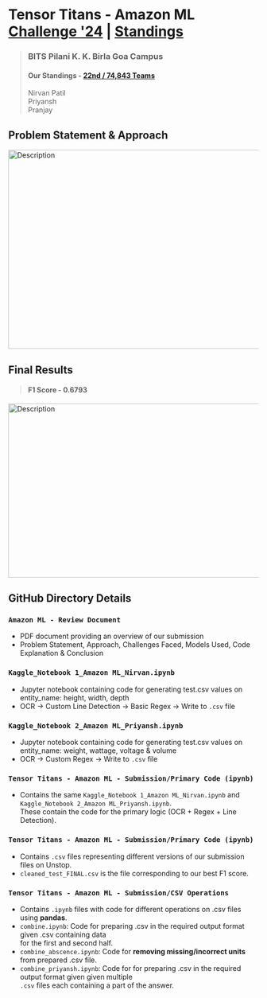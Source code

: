 # Tensor Titans - Amazon ML [Challenge '24](https://unstop.com/hackathons/amazon-ml-challenge-amazon-1100713/coding-challenge/200089) | [Standings](https://unstop.com/hackathons/amazon-ml-challenge-amazon-1100713/coding-challenge/200089)
> ### BITS Pilani K. K. Birla Goa Campus <br>
> #### Our Standings - [**22nd / 74,843 Teams**](https://unstop.com/hackathons/amazon-ml-challenge-amazon-1100713/coding-challenge/200089)
> Nirvan Patil  <br>
> Priyansh <br>
> Pranjay

## Problem Statement & Approach
<img src="https://github.com/user-attachments/assets/1e8d218e-6669-4cef-b6a0-992168af053c" alt="Description" width="750" height="400">

## Final Results 
> #### F1 Score - **0.6793**

<img src="https://github.com/user-attachments/assets/307af941-7d46-47c3-827e-1c07ea70e5b8" alt="Description" width="750" height="350">


## GitHub Directory Details

### `Amazon ML - Review Document`
* PDF document providing an overview of our submission
* Problem Statement, Approach, Challenges Faced, Models Used, Code Explanation & Conclusion

### `Kaggle_Notebook 1_Amazon ML_Nirvan.ipynb`
* Jupyter notebook containing code for generating test.csv values on entity_name: height, width, depth
* OCR -> Custom Line Detection -> Basic Regex -> Write to `.csv` file

### `Kaggle_Notebook 2_Amazon ML_Priyansh.ipynb`
* Jupyter notebook containing code for generating test.csv values on entity_name: weight, wattage, voltage & volume
* OCR -> Custom Regex -> Write to `.csv` file

### `Tensor Titans - Amazon ML - Submission/Primary Code (ipynb)`
* Contains the same `Kaggle_Notebook 1_Amazon ML_Nirvan.ipynb` and `Kaggle_Notebook 2_Amazon ML_Priyansh.ipynb`. <br>
These contain the code for the primary logic (OCR + Regex + Line Detection).

### `Tensor Titans - Amazon ML - Submission/Primary Code (ipynb)`
* Contains `.csv` files representing different versions of our submission files on Unstop.
* `cleaned_test_FINAL.csv` is the file corresponding to our best F1 score.

### `Tensor Titans - Amazon ML - Submission/CSV Operations`
* Contains `.ipynb` files with code for different operations on .csv files using **pandas**.
* `combine.ipynb`: Code for preparing .csv in the required output format given .csv containing data <br>
for the first and second half.
* `combine_abscence.ipynb`: Code for **removing missing/incorrect units** from prepared .csv file.
* `combine_priyansh.ipynb`: Code for for preparing .csv in the required output format given given multiple <br>
`.csv` files each containing a part of the answer.
